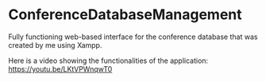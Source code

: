# ConferenceDatabaseManagement
 Fully functioning web-based interface for the conference database that was created by me using Xampp.

Here is a video showing the functionalities of the application: https://youtu.be/LKtVPWnqwT0
